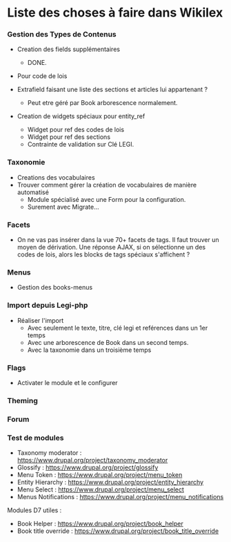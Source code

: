 # Liste des choses à faire dans Wikilex

### Gestion des Types de Contenus
* Creation des fields supplémentaires
  * DONE.

* Pour code de lois
 * Extrafield faisant une liste des sections et articles lui appartenant ?
   * Peut etre géré par Book arborescence normalement.

* Creation de widgets spéciaux pour entity_ref 
  * Widget pour ref des codes de lois
  * Widget pour ref des sections
  * Contrainte de validation sur Clé LEGI.
  

### Taxonomie
* Creations des vocabulaires 
* Trouver comment gérer la création de vocabulaires de manière automatisé
    * Module spécialisé avec une Form pour la configuration.
    * Surement avec Migrate... 

### Facets 
* On ne vas pas insérer dans la vue 70+ facets de tags. Il faut trouver un moyen de dérivation. Une réponse AJAX, si on sélectionne un des codes de lois,
alors les blocks de tags spéciaux s'affichent ? 
 


 
### Menus
* Gestion des books-menus
 
    
### Import depuis Legi-php
* Réaliser l'import
  * Avec seulement le texte, titre, clé legi et reférences dans un 1er temps
  * Avec une arborescence de Book dans un second temps.
  * Avec la taxonomie dans un troisième temps


### Flags
* Activater le module et le configurer


### Theming



### Forum


### Test de modules
 * Taxonomy moderator : https://www.drupal.org/project/taxonomy_moderator
 * Glossify : https://www.drupal.org/project/glossify
 * Menu Token : https://www.drupal.org/project/menu_token
 * Entity Hierarchy : https://www.drupal.org/project/entity_hierarchy
 * Menu Select : https://www.drupal.org/project/menu_select
 * Menus Notifications : https://www.drupal.org/project/menu_notifications
 
 Modules D7 utiles :
 * Book Helper : https://www.drupal.org/project/book_helper
 * Book title override : https://www.drupal.org/project/book_title_override